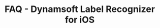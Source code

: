 ---
layout: default-layout
title: FAQ - Dynamsoft Label Recognizer for iOS
description: This is the FAQ page of Dynamsoft Label Recognizer for iOS.
keywords: iOS, faq
needAutoGenerateSidebar: true
permalink: /programming/objectivec-swift/faq.html
---